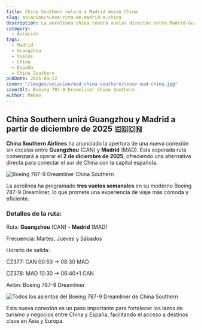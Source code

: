```yaml
---
title: China Southern volará a Madrid desde China
slug: aviacion/nueva-ruta-de-madrid-a-china
description: La aerolínea china tendrá vuelos directos entre Madrid-Guangzhou.
category:
  - Aviación
tags:
  - Madrid
  - Guangzhou
  - Vuelos 
  - China
  - España
  - China Southern
pubDate: 2025-09-22
cover: "/images/aviacion/mad-china-southern/cover-mad-china.jpg"
coverAlt: Boeing 787-9 Dreamliner China Southern
author: Mateo 
---
```


## China Southern unirá Guangzhou y Madrid a partir de diciembre de 2025 🇪🇸🇨🇳
**China Southern Airlines** ha anunciado la apertura de una nueva conexión sin escalas entre **Guangzhou** (CAN) y **Madrid** (MAD). Esta esperada ruta comenzará a operar el **2 de diciembre de 2025**, ofreciendo una alternativa directa para conectar el sur de China con la capital española.

<img src="/images/aviacion/mad-china-southern/china-southern-787-9_73657.jpg" alt="Boeing 787-9 Dreamliner China Southern">

La aerolínea ha programado **tres vuelos semanales** en su moderno Boeing 787-9 Dreamliner, lo que promete una experiencia de viaje más cómoda y eficiente.

### Detalles de la ruta:

Ruta: **Guangzhou** (CAN) - **Madrid** (MAD)

Frecuencia: Martes, Jueves y Sábados

Horario de salida:

CZ377: CAN 00:50 → 08:30 MAD

CZ378: MAD 10:30 → 06:40+1 CAN

Avión: Boeing 787-9 Dreamliner

<img src="/images/aviacion/mad-china-southern/c4797a2f089224fa444896a598c29d8c.webp" alt="Todos los asientos del Boeing 787-9 Dreamliner de China Southern">

Esta nueva conexión es un paso importante para fortalecer los lazos de turismo y negocios entre China y España, facilitando el acceso a destinos clave en Asia y Europa.